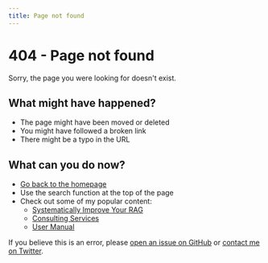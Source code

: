 ```yaml
---
title: Page not found
---
```


# 404 - Page not found

Sorry, the page you were looking for doesn't exist.

## What might have happened?

- The page might have been moved or deleted
- You might have followed a broken link
- There might be a typo in the URL

## What can you do now?

- [Go back to the homepage](./index.md)
- Use the search function at the top of the page
- Check out some of my popular content:
  - [Systematically Improve Your RAG](./systematically-improve-your-rag.md)
  - [Consulting Services](./services.md)
  - [User Manual](./user_manual.md)

If you believe this is an error, please [open an issue on GitHub](https://github.com/jxnl/blog/issues/new) or [contact me on Twitter](https://twitter.com/jxnlco).

